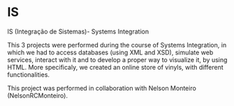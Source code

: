 # IS
IS (Integração de Sistemas)- Systems Integration

This 3 projects were performed during the course of Systems Integration, in which we had to access databases (using XML and XSD), simulate web services, interact with it and to develop a proper way to visualize it, by using HTML.
More specificaly, we created an online store of vinyls, with different functionalities.

This project was performed in collaboration with Nelson Monteiro (NelsonRCMonteiro). 
